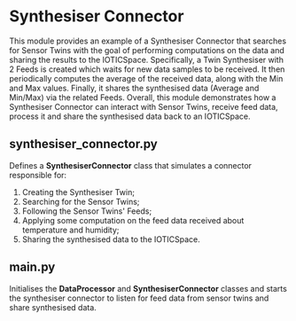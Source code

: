 # Synthesiser Connector

This module provides an example of a Synthesiser Connector that searches for Sensor Twins with the goal of performing computations on the data and sharing the results to the IOTICSpace. Specifically, a Twin Synthesiser with 2 Feeds is created which waits for new data samples to be received. It then periodically computes the average of the received data, along with the Min and Max values. Finally, it shares the synthesised data (Average and Min/Max) via the related Feeds. Overall, this module demonstrates how a Synthesiser Connector can interact with Sensor Twins, receive feed data, process it and share the synthesised data back to an IOTICSpace.

## synthesiser_connector.py

Defines a **SynthesiserConnector** class that simulates a connector responsible for:
1. Creating the Synthesiser Twin;
2. Searching for the Sensor Twins;
3. Following the Sensor Twins' Feeds;
4. Applying some computation on the feed data received about temperature and humidity;
5. Sharing the synthesised data to the IOTICSpace.

## main.py

Initialises the **DataProcessor** and **SynthesiserConnector** classes and starts the synthesiser connector to listen for feed data from sensor twins and share synthesised data.
